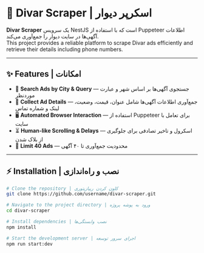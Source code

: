 # 📌 Divar Scraper | اسکرپر دیوار

**Divar Scraper** یک سرویس NestJS است که با استفاده از Puppeteer اطلاعات آگهی‌ها در سایت دیوار را جمع‌آوری می‌کند.  
This project provides a reliable platform to scrape Divar ads efficiently and retrieve their details including phone numbers.

---

## ✨ Features | امکانات
- 🚀 **Search Ads by City & Query** — جستجوی آگهی‌ها بر اساس شهر و عبارت موردنظر  
- 📄 **Collect Ad Details** — جمع‌آوری اطلاعات آگهی‌ها شامل عنوان، قیمت، وضعیت، لینک و شماره تماس  
- 🖥️ **Automated Browser Interaction** — استفاده از Puppeteer برای تعامل با سایت  
- ⏳ **Human-like Scrolling & Delays** — اسکرول و تاخیر تصادفی برای جلوگیری از بلاک شدن  
- 🔢 **Limit 40 Ads** — محدودیت جمع‌آوری تا ۴۰ آگهی  

---

## ⚡ Installation | نصب و راه‌اندازی

```bash
# Clone the repository | کلون کردن ریپازیتوری
git clone https://github.com/username/divar-scraper.git

# Navigate to the project directory | ورود به پوشه پروژه
cd divar-scraper

# Install dependencies | نصب وابستگی‌ها
npm install

# Start the development server | اجرای سرور توسعه
npm run start:dev
